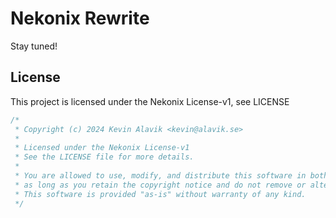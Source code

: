# Nekonix Rewrite
Stay tuned!

## License
This project is licensed under the Nekonix License-v1, see LICENSE

```cpp
/*
 * Copyright (c) 2024 Kevin Alavik <kevin@alavik.se>
 *
 * Licensed under the Nekonix License-v1
 * See the LICENSE file for more details.
 *
 * You are allowed to use, modify, and distribute this software in both private and commercial environments,
 * as long as you retain the copyright notice and do not remove or alter any copyright notice or attribution.
 * This software is provided "as-is" without warranty of any kind.
 */
```
